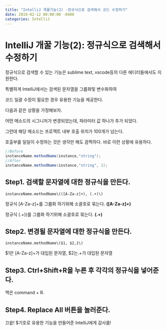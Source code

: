 ```yaml
---
title: "IntelliJ 개꿀기능(2) -정규식으로 검색해서 코드 수정하기"
date: 2019-02-12 00:00:00 -0400
categories: IntelliJ
---
```


# IntelliJ 개꿀 기능(2): 정규식으로 검색해서 수정하기

정규식으로 검색할 수 있는 기능은 sublime text, vscode등의 다른 에디터들에서도 지원한다.

특별하게 IntelliJ에서는  검색된 문자열을 그룹화및 변수화하여

코드 일괄 수정이 필요한 경우 유용한 기능을 제공한다.



다음과 같은 상황을 가정해보자.

어떤 메소드의 시그니처가 변경되었는데, 파라미터 값 하나가 추가 되었다.

그런데 해당 메소드는 프로젝트 내부 호출 위치가 100개가 넘는다.

호출부를 일일이 수정하는 것은 생각만 해도 끔찍하다. 바로 이런 상황에 유용하다.

```java
//Before
instanceName.methodName(instance,"string");
//After
instanceName.methodName(instance,"string", 1);
```



## Step1. 검색할 문자열에 대한 정규식을 만든다.

```regex
instanceName.methodName\(([A-Za-z]+), (.+)\)
```

정규식 [A-Za-z]+를 그룹화 하기위해 소괄호로 묶는다. **([A-Za-z]+)**

정규식 (.+)\)를 그룹화 하기위해 소괄호로 묶는다. **(.+)**



## Step2. 변경될 문자열에 대한 정규식을 만든다.

```
instanceName.methodName\($1, $2,1\)
```

$1은 [A-Za-z]+가 대입된 문자열, $2는.+가 대입된 문자열



## Step3. Ctrl+Shift+R을 누른 후 각각의 정규식을 넣어준다.

맥은 command + R.



## Step4. Replace All 버튼을 눌러준다.

끄읕! $기호로 유용한 기능을 만들어준 IntelliJ에게 감사를!
